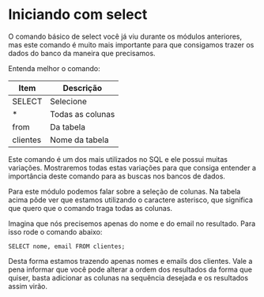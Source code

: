 # Iniciando com select

O comando básico de select você já viu durante os módulos anteriores, mas este comando é muito mais importante para que consigamos trazer os dados do banco da maneira que precisamos.

Entenda melhor o comando:

| Item     | Descrição        |
|----------|------------------|
| SELECT   | Selecione        |
| *        | Todas as colunas |
| from     | Da tabela        |
| clientes | Nome da tabela   |

Este comando é um dos mais utilizados no SQL e ele possui muitas variações. Mostraremos todas estas variações para que consiga entender a importância deste comando para as buscas nos bancos de dados.

Para este módulo podemos falar sobre a seleção de colunas. Na tabela acima pôde ver que estamos utilizando o caractere asterisco, que significa que quero que o comando traga todas as colunas.

Imagina que nós precisemos apenas do nome e do email no resultado. Para isso rode o comando abaixo:

```
SELECT nome, email FROM clientes;
```

Desta forma estamos trazendo apenas nomes e emails dos clientes. Vale a pena informar que você pode alterar a ordem dos resultados da forma que quiser, basta adicionar as colunas na sequência desejada e os resultados assim virão.